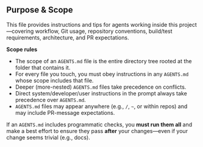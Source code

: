 ## Purpose & Scope
This file provides instructions and tips for agents working inside this project—covering workflow, Git usage, repository conventions, build/test requirements, architecture, and PR expectations.

**Scope rules**
- The scope of an `AGENTS.md` file is the entire directory tree rooted at the folder that contains it.
- For every file you touch, you must obey instructions in any `AGENTS.md` whose scope includes that file.
- Deeper (more-nested) `AGENTS.md` files take precedence on conflicts.
- Direct system/developer/user instructions in the prompt always take precedence over `AGENTS.md`.
- `AGENTS.md` files may appear anywhere (e.g., `/`, `~`, or within repos) and may include PR-message expectations.

If an `AGENTS.md` includes programmatic checks, you **must run them all** and make a best effort to ensure they pass **after** your changes—even if your change seems trivial (e.g., docs).
